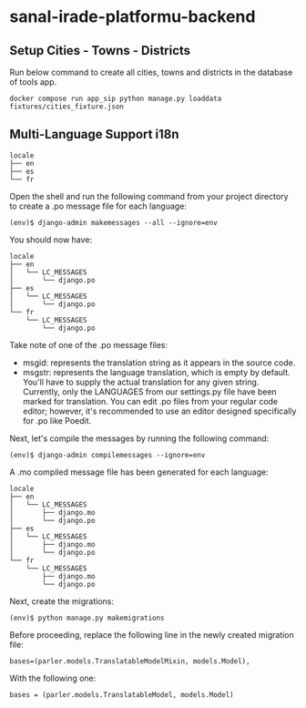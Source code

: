 # sanal-irade-platformu-backend

## Setup Cities - Towns - Districts

Run below command to create all cities, towns and districts in the database of tools app.

```
docker compose run app_sip python manage.py loaddata fixtures/cities_fixture.json
```

## Multi-Language Support i18n

```
locale
├── en
├── es
└── fr
```

Open the shell and run the following command from your project directory to create a .po message file for each language:

`(env)$ django-admin makemessages --all --ignore=env`

You should now have:

```
locale
├── en
│   └── LC_MESSAGES
│       └── django.po
├── es
│   └── LC_MESSAGES
│       └── django.po
└── fr
    └── LC_MESSAGES
        └── django.po
```

Take note of one of the .po message files:

* msgid: represents the translation string as it appears in the source code.
* msgstr: represents the language translation, which is empty by default. You'll have to supply the actual translation
  for any given string. Currently, only the LANGUAGES from our settings.py file have been marked for translation. You
  can edit .po files from your regular code editor; however, it's recommended to use an editor designed specifically for
  .po like Poedit.

Next, let's compile the messages by running the following command:

`(env)$ django-admin compilemessages --ignore=env`

A .mo compiled message file has been generated for each language:

```
locale
├── en
│   └── LC_MESSAGES
│       ├── django.mo
│       └── django.po
├── es
│   └── LC_MESSAGES
│       ├── django.mo
│       └── django.po
└── fr
    └── LC_MESSAGES
        ├── django.mo
        └── django.po
```

Next, create the migrations:

`(env)$ python manage.py makemigrations`

Before proceeding, replace the following line in the newly created migration file:

`bases=(parler.models.TranslatableModelMixin, models.Model),`

With the following one:

`bases = (parler.models.TranslatableModel, models.Model)`

